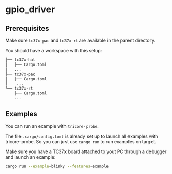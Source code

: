 # gpio_driver

## Prerequisites

Make sure `tc37x-pac` and `tc37x-rt` are available in the parent directory.

You should have a workspace with this setup:

```txt
├── tc37x-hal
│   ├── Cargo.toml
│   ...
├── tc37x-pac
│   ├── Cargo.toml
│    ...
└── tc37x-rt
    ├── Cargo.toml
    ...
```

## Examples

You can run an example with `tricore-probe`.

The file `.cargo/config.toml` is already set up to launch all examples with
tricore-probe. So you can just use `cargo run` to run examples on target.

Make sure you have a TC37x board attached to yout PC through a debugger  and
launch an example:

```sh
cargo run --example=blinky --features=example
```
